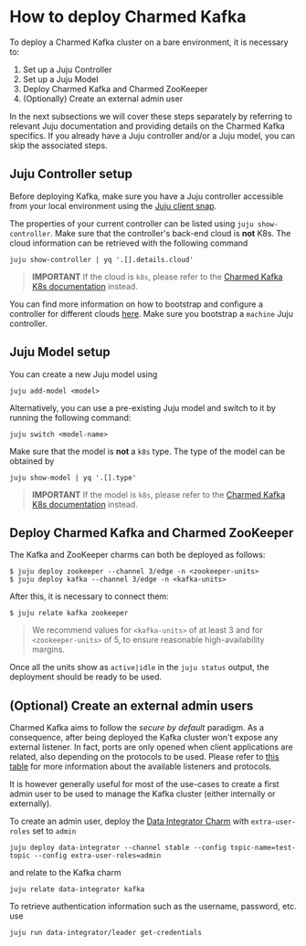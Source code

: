 # How to deploy Charmed Kafka

To deploy a Charmed Kafka cluster on a bare environment, it is necessary to:
1. Set up a Juju Controller
2. Set up a Juju Model
3. Deploy Charmed Kafka and Charmed ZooKeeper
4. (Optionally) Create an external admin user

In the next subsections we will cover these steps separately by referring to 
relevant Juju documentation and providing details on the Charmed Kafka specifics.
If you already have a Juju controller and/or a Juju model, you can skip the associated steps.

## Juju Controller setup

Before deploying Kafka, make sure you have a Juju controller accessible from 
your local environment using the [Juju client snap](https://snapcraft.io/juju). 

The properties of your current controller can be listed using `juju show-controller`. 
Make sure that the controller's back-end cloud is **not** K8s. 
The cloud information can be retrieved with the following command

```commandline
juju show-controller | yq '.[].details.cloud'
```

> **IMPORTANT** If the cloud is `k8s`, please refer to the [Charmed Kafka K8s documentation](/t/charmed-kafka-k8s-documentation/10296) instead.

You can find more information on how to bootstrap and configure a controller for different 
clouds [here](https://juju.is/docs/juju/manage-controllers#heading--bootstrap-a-controller). 
Make sure you bootstrap a `machine` Juju controller. 

## Juju Model setup

You can create a new Juju model using 

```
juju add-model <model>
```

Alternatively, you can use a pre-existing Juju model and switch to it by running the following command:

```
juju switch <model-name>
```

Make sure that the model is **not** a `k8s` type. The type of the model 
can be obtained by 

```
juju show-model | yq '.[].type'
```

> **IMPORTANT** If the model is `k8s`, please refer to the [Charmed Kafka K8s documentation](https://discourse.charmhub.io/t/charmed-kafka-k8s-documentation/10296) instead.


## Deploy Charmed Kafka and Charmed ZooKeeper

The Kafka and ZooKeeper charms can both be deployed as follows:

```shell
$ juju deploy zookeeper --channel 3/edge -n <zookeeper-units>
$ juju deploy kafka --channel 3/edge -n <kafka-units>
```

After this, it is necessary to connect them:
```shell
$ juju relate kafka zookeeper
```

> We recommend values for `<kafka-units>` of at least 3 and for `<zookeeper-units>` of 5, to 
ensure reasonable high-availability margins.

Once all the units show as `active|idle` in the `juju status` output, the deployment 
should be ready to be used. 

## (Optional) Create an external admin users

Charmed Kafka aims to follow the _secure by default_ paradigm. As a consequence, after being deployed the Kafka cluster 
won't expose any external listener. 
In fact, ports are only opened when client applications are related, also 
depending on the protocols to be used. Please refer to [this table](TODO) for 
more information about the available listeners and protocols. 

It is however generally useful for most of the use-cases to create a first admin user
to be used to manage the Kafka cluster (either internally or externally). 

To create an admin user, deploy the [Data Integrator Charm](https://charmhub.io/data-integrator) with 
`extra-user-roles` set to `admin`

```shell
juju deploy data-integrator --channel stable --config topic-name=test-topic --config extra-user-roles=admin
```

and relate to the Kafka charm

```shell
juju relate data-integrator kafka
```

To retrieve authentication information such as the username, password, etc. use

```shell
juju run data-integrator/leader get-credentials
```







